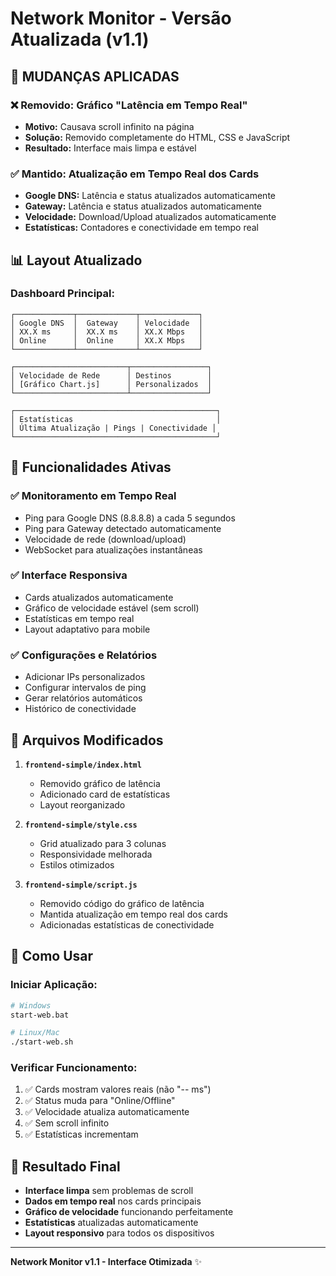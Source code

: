 # Network Monitor - Versão Atualizada (v1.1)

## 🔄 **MUDANÇAS APLICADAS**

### ❌ **Removido: Gráfico "Latência em Tempo Real"**
- **Motivo:** Causava scroll infinito na página
- **Solução:** Removido completamente do HTML, CSS e JavaScript
- **Resultado:** Interface mais limpa e estável

### ✅ **Mantido: Atualização em Tempo Real dos Cards**
- **Google DNS:** Latência e status atualizados automaticamente
- **Gateway:** Latência e status atualizados automaticamente  
- **Velocidade:** Download/Upload atualizados automaticamente
- **Estatísticas:** Contadores e conectividade em tempo real

## 📊 **Layout Atualizado**

### **Dashboard Principal:**
```
┌─────────────┬─────────────┬─────────────┐
│ Google DNS  │  Gateway    │ Velocidade  │
│ XX.X ms     │  XX.X ms    │ XX.X Mbps   │
│ Online      │  Online     │ XX.X Mbps   │
└─────────────┴─────────────┴─────────────┘

┌─────────────────────────┬─────────────────┐
│ Velocidade de Rede      │ Destinos        │
│ [Gráfico Chart.js]      │ Personalizados  │
└─────────────────────────┴─────────────────┘

┌─────────────────────────────────────────────┐
│ Estatísticas                                │
│ Última Atualização | Pings | Conectividade │
└─────────────────────────────────────────────┘
```

## 🚀 **Funcionalidades Ativas**

### ✅ **Monitoramento em Tempo Real**
- Ping para Google DNS (8.8.8.8) a cada 5 segundos
- Ping para Gateway detectado automaticamente
- Velocidade de rede (download/upload)
- WebSocket para atualizações instantâneas

### ✅ **Interface Responsiva**
- Cards atualizados automaticamente
- Gráfico de velocidade estável (sem scroll)
- Estatísticas em tempo real
- Layout adaptativo para mobile

### ✅ **Configurações e Relatórios**
- Adicionar IPs personalizados
- Configurar intervalos de ping
- Gerar relatórios automáticos
- Histórico de conectividade

## 🔧 **Arquivos Modificados**

1. **`frontend-simple/index.html`**
   - Removido gráfico de latência
   - Adicionado card de estatísticas
   - Layout reorganizado

2. **`frontend-simple/style.css`**
   - Grid atualizado para 3 colunas
   - Responsividade melhorada
   - Estilos otimizados

3. **`frontend-simple/script.js`**
   - Removido código do gráfico de latência
   - Mantida atualização em tempo real dos cards
   - Adicionadas estatísticas de conectividade

## 📱 **Como Usar**

### **Iniciar Aplicação:**
```bash
# Windows
start-web.bat

# Linux/Mac
./start-web.sh
```

### **Verificar Funcionamento:**
1. ✅ Cards mostram valores reais (não "-- ms")
2. ✅ Status muda para "Online/Offline"
3. ✅ Velocidade atualiza automaticamente
4. ✅ Sem scroll infinito
5. ✅ Estatísticas incrementam

## 🎯 **Resultado Final**

- **Interface limpa** sem problemas de scroll
- **Dados em tempo real** nos cards principais
- **Gráfico de velocidade** funcionando perfeitamente
- **Estatísticas** atualizadas automaticamente
- **Layout responsivo** para todos os dispositivos

---

**Network Monitor v1.1 - Interface Otimizada** ✨

